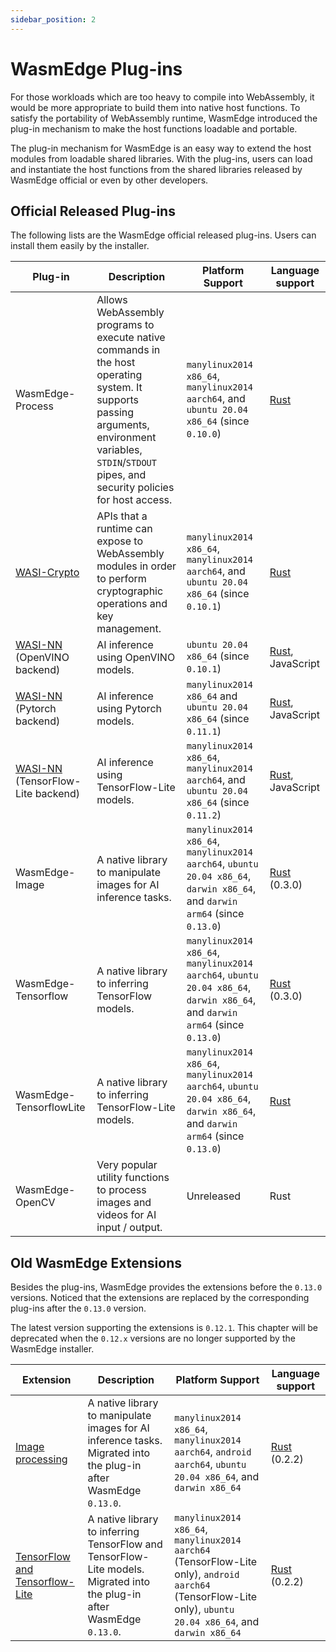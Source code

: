 ```yaml
---
sidebar_position: 2
---
```


# WasmEdge Plug-ins

For those workloads which are too heavy to compile into WebAssembly, it would be more appropriate to build them into native host functions. To satisfy the portability of WebAssembly runtime, WasmEdge introduced the plug-in mechanism to make the host functions loadable and portable.

The plug-in mechanism for WasmEdge is an easy way to extend the host modules from loadable shared libraries. With the plug-ins, users can load and instantiate the host functions from the shared libraries released by WasmEdge official or even by other developers.

## Official Released Plug-ins

The following lists are the WasmEdge official released plug-ins. Users can install them easily by the installer.

| Plug-in | Description | Platform Support | Language support |
| --- | --- | --- | --- |
| WasmEdge-Process | Allows WebAssembly programs to execute native commands in the host operating system. It supports passing arguments, environment variables, `STDIN`/`STDOUT` pipes, and security policies for host access. | `manylinux2014 x86_64`, `manylinux2014 aarch64`, and `ubuntu 20.04 x86_64` (since `0.10.0`) | [Rust](https://crates.io/crates/wasmedge_process_interface) |
| [WASI-Crypto](https://github.com/WebAssembly/wasi-crypto) | APIs that a runtime can expose to WebAssembly modules in order to perform cryptographic operations and key management. | `manylinux2014 x86_64`, `manylinux2014 aarch64`, and `ubuntu 20.04 x86_64` (since `0.10.1`) | [Rust](https://crates.io/crates/wasi-crypto) |
| [WASI-NN](https://github.com/WebAssembly/wasi-nn) (OpenVINO backend) | AI inference using OpenVINO models. | `ubuntu 20.04 x86_64` (since `0.10.1`) | [Rust](https://crates.io/crates/wasi-nn), JavaScript |
| [WASI-NN](https://github.com/WebAssembly/wasi-nn) (Pytorch backend) | AI inference using Pytorch models. | `manylinux2014 x86_64` and `ubuntu 20.04 x86_64` (since `0.11.1`) | [Rust](https://crates.io/crates/wasi-nn), JavaScript |
| [WASI-NN](https://github.com/WebAssembly/wasi-nn) (TensorFlow-Lite backend) | AI inference using TensorFlow-Lite models. | `manylinux2014 x86_64`, `manylinux2014 aarch64`, and `ubuntu 20.04 x86_64` (since `0.11.2`) | [Rust](https://crates.io/crates/wasi-nn), JavaScript |
| WasmEdge-Image | A native library to manipulate images for AI inference tasks. | `manylinux2014 x86_64`, `manylinux2014 aarch64`, `ubuntu 20.04 x86_64`, `darwin x86_64`, and `darwin arm64` (since `0.13.0`) | [Rust](https://crates.io/crates/wasmedge_tensorflow_interface) (0.3.0) |
| WasmEdge-Tensorflow | A native library to inferring TensorFlow models. | `manylinux2014 x86_64`, `manylinux2014 aarch64`, `ubuntu 20.04 x86_64`, `darwin x86_64`, and `darwin arm64` (since `0.13.0`) | [Rust](https://crates.io/crates/wasmedge_tensorflow_interface) (0.3.0) |
| WasmEdge-TensorflowLite | A native library to inferring TensorFlow-Lite models. | `manylinux2014 x86_64`, `manylinux2014 aarch64`, `ubuntu 20.04 x86_64`, `darwin x86_64`, and `darwin arm64` (since `0.13.0`) | [Rust](https://crates.io/crates/wasmedge_tensorflow_interface) |
| WasmEdge-OpenCV | Very popular utility functions to process images and videos for AI input / output. | Unreleased | Rust |

## Old WasmEdge Extensions

Besides the plug-ins, WasmEdge provides the extensions before the `0.13.0` versions. Noticed that the extensions are replaced by the corresponding plug-ins after the `0.13.0` version.

The latest version supporting the extensions is `0.12.1`. This chapter will be deprecated when the `0.12.x` versions are no longer supported by the WasmEdge installer.

| Extension | Description | Platform Support | Language support |
| --- | --- | --- | --- |
| [Image processing](https://github.com/second-state/WasmEdge-image) | A native library to manipulate images for AI inference tasks. Migrated into the plug-in after WasmEdge `0.13.0`. | `manylinux2014 x86_64`, `manylinux2014 aarch64`, `android aarch64`, `ubuntu 20.04 x86_64`, and `darwin x86_64` | [Rust](https://crates.io/crates/wasmedge_tensorflow_interface) (0.2.2) |
| [TensorFlow and Tensorflow-Lite](https://github.com/second-state/WasmEdge-tensorflow) | A native library to inferring TensorFlow and TensorFlow-Lite models. Migrated into the plug-in after WasmEdge `0.13.0`. | `manylinux2014 x86_64`, `manylinux2014 aarch64` (TensorFlow-Lite only), `android aarch64` (TensorFlow-Lite only), `ubuntu 20.04 x86_64`, and `darwin x86_64` | [Rust](https://crates.io/crates/wasmedge_tensorflow_interface) (0.2.2) |
